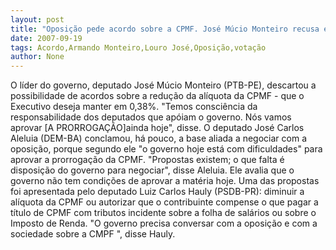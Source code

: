 ```yaml
---
layout: post
title: "Oposição pede acordo sobre a CPMF. José Múcio Monteiro recusa e promete votação ainda hoje"
date: 2007-09-19
tags: Acordo,Armando Monteiro,Louro José,Oposição,votação
author: None
---
```

O l&iacute;der do governo, deputado Jos&eacute; M&uacute;cio Monteiro (PTB-PE), descartou a possibilidade de acordos sobre a redu&ccedil;&atilde;o da al&iacute;quota da CPMF - que o Executivo deseja manter em 0,38%. &quot;Temos consci&ecirc;ncia da responsabilidade dos deputados que ap&oacute;iam o governo. N&oacute;s vamos aprovar [A PRORROGA&Ccedil;&Atilde;O]ainda hoje&quot;, disse.
O deputado Jos&eacute; Carlos Aleluia (DEM-BA) conclamou, h&aacute; pouco, a base aliada a negociar com a oposi&ccedil;&atilde;o, porque segundo ele &quot;o governo hoje est&aacute; com dificuldades&quot; para aprovar a prorroga&ccedil;&atilde;o da CPMF. &quot;Propostas existem; o que falta &eacute; disposi&ccedil;&atilde;o do governo para negociar&quot;, disse Aleluia. Ele avalia que o governo n&atilde;o tem condi&ccedil;&otilde;es de aprovar a mat&eacute;ria hoje.
Uma das propostas foi apresentada pelo deputado Luiz Carlos Hauly (PSDB-PR): diminuir a al&iacute;quota da CPMF ou autorizar que o contribuinte compense o que pagar a t&iacute;tulo de CPMF com tributos incidente sobre a folha de sal&aacute;rios ou sobre o Imposto de Renda. &quot;O governo precisa conversar com a oposi&ccedil;&atilde;o e com a sociedade sobre a CMPF &quot;, disse Hauly. 